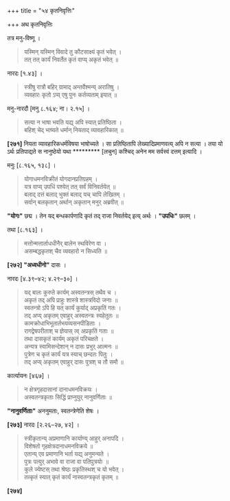+++
title = "५४ कृतनिवृत्तिः"

+++
अथ कृतनिवृत्तिः

तत्र मनु-विष्णू ।

> यस्मिन् यस्मिन् विवादे तु कौटसाक्ष्यं कृतं भवेत् ।  
> तत् तत् कार्यं निवर्तेत कृतं वाप्य् अकृतं भवेत् ॥

नारदः [१.४३] ।

> स्त्रीषु रात्रौ बहिर् ग्रामाद् अन्तर्वेश्मन्य् अरातिषु ।  
> व्यवहारः कृतो ऽप्य् एषु पुनः कर्तव्यताम् इयात् ॥

मनु-नारदौ [मनु ८.१६४; ना। २.१५] ।

> सत्या न भाषा भवति यद्य् अपि स्यात् प्रतिष्ठिता ।  
> बहिश् चेद् भाष्यते धर्मान् नियताद् व्यावहारिकात् ॥

**[२७१]** नियता व्यावहारिकधर्मविषया भाषोच्यते । सा प्रतिष्ठितापि लेख्यादिप्रमाणवत्य् अपि न सत्या । तया यो ऽर्थः प्रतिपाद्यते स नानुष्ठेयो यथा ********* [लचुन] कश्चिद् अनेन मम सर्वस्वं दत्तम् इत्यादि ।

मनुः [८.१६५, १३८] ।

> योगाधमनविक्रीतं योगदानप्रतिग्रहम् ।  
> यत्र वाप्य् उपधिं पश्येत् तत् सर्वं विनिवर्तयेत् ॥  
> बलाद् दत्तं बलाद् भुक्तं बलाद् यच् चापि लेखितम् ।  
> सर्वान् बलकृतान् अर्थान् अकृतान् मनुर् अब्रवीत् ॥

**"योगः"** छद्म । तेन यद् बन्धकार्पणादि कृतं तद् राजा निवर्तयेद् इत्य् अर्थः । **"उपधिः"** छलम् ।

तथा [८.१६३] ।

> मत्तोन्मत्तार्ताधधीनैर् बालेन स्थविरेण वा ।  
> असम्बद्धकृतश् चैव व्यवहारो न सिध्यति ॥

**[२७२]** **"अध्वधीनो"** दासः ।

नारदः [४.३९–४२; ४.२९–३०] ।

> यद् बालः कुरुते कार्यम् अस्वतन्त्रस् तथैव च ।  
> अकृतं तद् अपि प्राहुः शास्त्रे शास्त्रविदो जनाः ॥  
> स्वतन्त्रो ऽपि हि यत् कार्यं कुर्याद् अप्रकृतिं गतः ।  
> तद् अप्य् अकृतम् एवाहुर् अस्वतन्त्रः स्वहेतुतः ॥  
> कामक्रोधाभिभूतार्तभयव्यसनपीडिताः ।  
> रागद्वेषपरीताश् च ज्ञेयास् त्व् अप्रकृतिं गताः ॥  
> तथा दासकृतं कार्यम् अकृतं परिचक्षते ।  
> अन्यत्र स्वामिसन्देशान् न दासः प्रभुर् आत्मनः ॥  
> पुत्रेण च कृतं कार्यं यत्र स्याच् छन्दतः पितुः ।  
> तद् अप्य् अकृतम् एवाहुर् दासः पुत्रश् च तौ समौ ॥

कार्त्यायनः [४६७] ।

> न क्षेत्रगृहदासानां दानाधमनविक्रयः ।  
> अस्वतन्त्रकृताः सिद्धिं प्राप्नुयुर् नानुवर्णिताः ॥

**"नानुवर्णिताः"** अननुमताः, स्वतन्त्रेणेति शेषः ।

**[२७३]** नारदः [२.२६–२७, ४२] ।

> स्त्रीकृतान्य् अप्रमाणानि कार्याण्य् आहुर् अनापदि ।  
> विशेषतो गृहक्षेत्रदानाधमनविक्रये ॥  
> एतान्य् एव प्रमाणानि भर्ता यद्य् अनुमन्यते ।  
> पुत्रः पत्युर् अभावे वा राजा वा पतिपुत्रयोः ॥  
> कुले ज्येष्टस् तथा श्रेष्ठः प्रकृतिस्थश् च यो भवेत् ।  
> तत्कृतं स्यात् कृतं कार्यं नास्वतन्त्रकृतं कृतम् ॥

**[२७४]**
